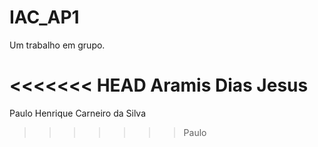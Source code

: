 # IAC_AP1
Um trabalho em grupo.

<<<<<<< HEAD
Aramis Dias Jesus
=======
Paulo Henrique Carneiro da Silva 
>>>>>>> Paulo
